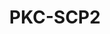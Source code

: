 ---
annotations:
- type: Pathway Ontology
  value: protein kinase C (PKC) signaling pathway
authors:
- Julia
- Mkutmon
- MaintBot
- Fehrhart
description: ''
last-edited: 2019-09-17
organisms:
- Rattus norvegicus
redirect_from:
- /index.php/Pathway:WP2051
- /instance/WP2051
schema-jsonld:
- '@context': https://schema.org/
  '@id': https://wikipathways.github.io/pathways/WP2051.html
  '@type': Dataset
  creator:
    '@type': Organization
    name: WikiPathways
  description: ''
  keywords:
  - Nqo1
  - Nox1
  - Rars
  - H1foo
  - Rtn4
  - G6pd
  - Ppil2
  - Prkcq
  - Fkbp9
  - Slco1a4/1A2??
  - Ppia
  - Ppie
  - Pla2g4a
  - Ppil1
  - Sod2
  - Pla2g4c
  - Phlda1
  - Ppil4
  - Pla2g4d
  - Prkcz
  - Retinoic acid
  - Ppif
  - Farp2
  - Scp2
  - Sod3
  - St3gal5
  - Maob
  - Bsg
  - Rars2
  - Ppid
  - Prkcd
  - Pex5
  - Rarg
  - St8sia1
  - Ahcy
  - Prkch
  - Cyp4f4/ F2??
  - Pla2g6
  - H1fnt
  - Ppil3
  - Akr1c1/1C4??
  - Ppig
  - Rara
  - Ppib
  - Nox3
  - Amacr
  - H1fx
  - B4galt6
  - Slc10a1
  - Fkbp4
  - Fkbp2
  - Ppih
  - Pdzk1
  - Sod1
  - Prkca
  - Prkcb
  - Nox4
  - Pla2g4b
  - Ppic
  - H1f0
  - Slc6a9
  - Ppil5
  - Prkce
  - Rxra
  - Prkcg
  - Gne
  license: CC0
  name: PKC-SCP2
seo: CreativeWork
title: PKC-SCP2
wpid: WP2051
---